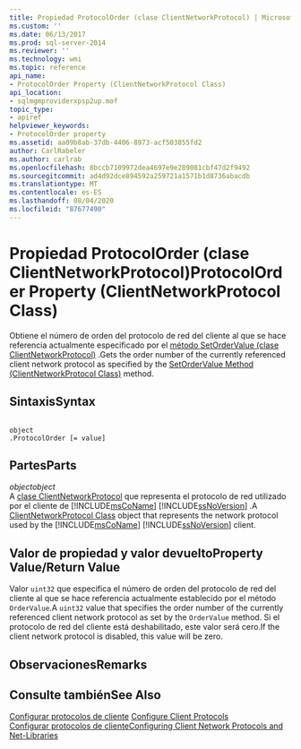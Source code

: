 ```yaml
---
title: Propiedad ProtocolOrder (clase ClientNetworkProtocol) | Microsoft Docs
ms.custom: ''
ms.date: 06/13/2017
ms.prod: sql-server-2014
ms.reviewer: ''
ms.technology: wmi
ms.topic: reference
api_name:
- ProtocolOrder Property (ClientNetworkProtocol Class)
api_location:
- sqlmgmproviderxpsp2up.mof
topic_type:
- apiref
helpviewer_keywords:
- ProtocolOrder property
ms.assetid: aa09b8ab-37db-4406-8973-acf503855fd2
author: CarlRabeler
ms.author: carlrab
ms.openlocfilehash: 8bccb7109972dea4697e9e289081cbf47d2f9492
ms.sourcegitcommit: ad4d92dce894592a259721a1571b1d8736abacdb
ms.translationtype: MT
ms.contentlocale: es-ES
ms.lasthandoff: 08/04/2020
ms.locfileid: "87677490"
---
```

# <a name="protocolorder-property-clientnetworkprotocol-class"></a><span data-ttu-id="25d4c-102">Propiedad ProtocolOrder (clase ClientNetworkProtocol)</span><span class="sxs-lookup"><span data-stu-id="25d4c-102">ProtocolOrder Property (ClientNetworkProtocol Class)</span></span>
  <span data-ttu-id="25d4c-103">Obtiene el número de orden del protocolo de red del cliente al que se hace referencia actualmente especificado por el [método SetOrderValue (clase ClientNetworkProtocol)](clientnetworkprotocol-class.md) .</span><span class="sxs-lookup"><span data-stu-id="25d4c-103">Gets the order number of the currently referenced client network protocol as specified by the [SetOrderValue Method (ClientNetworkProtocol Class)](clientnetworkprotocol-class.md) method.</span></span>  
  
## <a name="syntax"></a><span data-ttu-id="25d4c-104">Sintaxis</span><span class="sxs-lookup"><span data-stu-id="25d4c-104">Syntax</span></span>  
  
```  
  
object  
.ProtocolOrder [= value]  
```  
  
## <a name="parts"></a><span data-ttu-id="25d4c-105">Partes</span><span class="sxs-lookup"><span data-stu-id="25d4c-105">Parts</span></span>  
 <span data-ttu-id="25d4c-106">*object*</span><span class="sxs-lookup"><span data-stu-id="25d4c-106">*object*</span></span>  
 <span data-ttu-id="25d4c-107">A [clase ClientNetworkProtocol](clientnetworkprotocol-class.md) que representa el protocolo de red utilizado por el cliente de [!INCLUDE[msCoName](../../../includes/msconame-md.md)] [!INCLUDE[ssNoVersion](../../../includes/ssnoversion-md.md)] .</span><span class="sxs-lookup"><span data-stu-id="25d4c-107">A [ClientNetworkProtocol Class](clientnetworkprotocol-class.md) object that represents the network protocol used by the [!INCLUDE[msCoName](../../../includes/msconame-md.md)] [!INCLUDE[ssNoVersion](../../../includes/ssnoversion-md.md)] client.</span></span>  
  
## <a name="property-valuereturn-value"></a><span data-ttu-id="25d4c-108">Valor de propiedad y valor devuelto</span><span class="sxs-lookup"><span data-stu-id="25d4c-108">Property Value/Return Value</span></span>  
 <span data-ttu-id="25d4c-109">Valor `uint32` que especifica el número de orden del protocolo de red del cliente al que se hace referencia actualmente establecido por el método `OrderValue`.</span><span class="sxs-lookup"><span data-stu-id="25d4c-109">A `uint32` value that specifies the order number of the currently referenced client network protocol as set by the `OrderValue` method.</span></span> <span data-ttu-id="25d4c-110">Si el protocolo de red del cliente está deshabilitado, este valor será cero.</span><span class="sxs-lookup"><span data-stu-id="25d4c-110">If the client network protocol is disabled, this value will be zero.</span></span>  
  
## <a name="remarks"></a><span data-ttu-id="25d4c-111">Observaciones</span><span class="sxs-lookup"><span data-stu-id="25d4c-111">Remarks</span></span>  
  
## <a name="see-also"></a><span data-ttu-id="25d4c-112">Consulte también</span><span class="sxs-lookup"><span data-stu-id="25d4c-112">See Also</span></span>  
 <span data-ttu-id="25d4c-113">[Configurar protocolos de cliente](https://technet.microsoft.com/library/ms181035.aspx) </span><span class="sxs-lookup"><span data-stu-id="25d4c-113">[Configure Client Protocols](https://technet.microsoft.com/library/ms181035.aspx) </span></span>  
 [<span data-ttu-id="25d4c-114">Configurar protocolos de cliente</span><span class="sxs-lookup"><span data-stu-id="25d4c-114">Configuring Client Network Protocols and Net-Libraries</span></span>](https://technet.microsoft.com/library/ms181035.aspx)  
  
  
